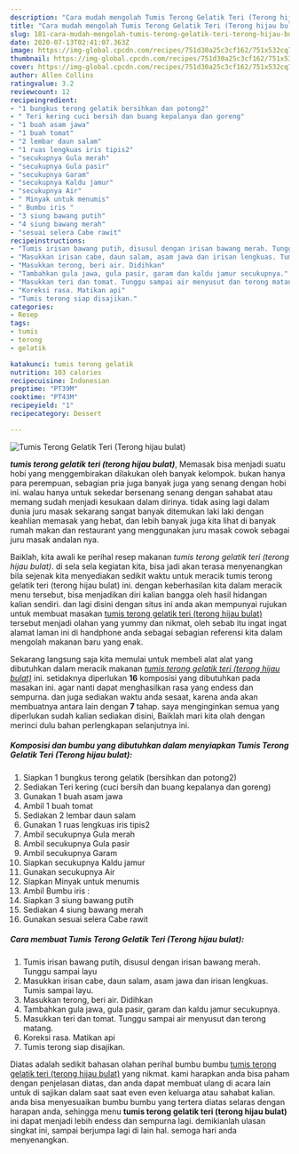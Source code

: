 ```yaml
---
description: "Cara mudah mengolah Tumis Terong Gelatik Teri (Terong hijau bulat), Anti Gagal"
title: "Cara mudah mengolah Tumis Terong Gelatik Teri (Terong hijau bulat), Anti Gagal"
slug: 181-cara-mudah-mengolah-tumis-terong-gelatik-teri-terong-hijau-bulat-anti-gagal
date: 2020-07-13T02:41:07.363Z
image: https://img-global.cpcdn.com/recipes/751d30a25c3cf162/751x532cq70/tumis-terong-gelatik-teri-terong-hijau-bulat-foto-resep-utama.jpg
thumbnail: https://img-global.cpcdn.com/recipes/751d30a25c3cf162/751x532cq70/tumis-terong-gelatik-teri-terong-hijau-bulat-foto-resep-utama.jpg
cover: https://img-global.cpcdn.com/recipes/751d30a25c3cf162/751x532cq70/tumis-terong-gelatik-teri-terong-hijau-bulat-foto-resep-utama.jpg
author: Allen Collins
ratingvalue: 3.2
reviewcount: 12
recipeingredient:
- "1 bungkus terong gelatik bersihkan dan potong2"
- " Teri kering cuci bersih dan buang kepalanya dan goreng"
- "1 buah asam jawa"
- "1 buah tomat"
- "2 lembar daun salam"
- "1 ruas lengkuas iris tipis2"
- "secukupnya Gula merah"
- "secukupnya Gula pasir"
- "secukupnya Garam"
- "secukupnya Kaldu jamur"
- "secukupnya Air"
- " Minyak untuk menumis"
- " Bumbu iris "
- "3 siung bawang putih"
- "4 siung bawang merah"
- "sesuai selera Cabe rawit"
recipeinstructions:
- "Tumis irisan bawang putih, disusul dengan irisan bawang merah. Tunggu sampai layu"
- "Masukkan irisan cabe, daun salam, asam jawa dan irisan lengkuas. Tumis sampai layu."
- "Masukkan terong, beri air. Didihkan"
- "Tambahkan gula jawa, gula pasir, garam dan kaldu jamur secukupnya."
- "Masukkan teri dan tomat. Tunggu sampai air menyusut dan terong matang."
- "Koreksi rasa. Matikan api"
- "Tumis terong siap disajikan."
categories:
- Resep
tags:
- tumis
- terong
- gelatik

katakunci: tumis terong gelatik 
nutrition: 103 calories
recipecuisine: Indonesian
preptime: "PT39M"
cooktime: "PT43M"
recipeyield: "1"
recipecategory: Dessert

---
```



![Tumis Terong Gelatik Teri (Terong hijau bulat)](https://img-global.cpcdn.com/recipes/751d30a25c3cf162/751x532cq70/tumis-terong-gelatik-teri-terong-hijau-bulat-foto-resep-utama.jpg)

<b><i>tumis terong gelatik teri (terong hijau bulat)</i></b>, Memasak bisa menjadi suatu hobi yang menggembirakan dilakukan oleh banyak kelompok. bukan hanya para perempuan, sebagian pria juga banyak juga yang senang dengan hobi ini. walau hanya untuk sekedar bersenang senang dengan sahabat atau memang sudah menjadi kesukaan dalam dirinya. tidak asing lagi dalam dunia juru masak sekarang sangat banyak ditemukan laki laki dengan keahlian memasak yang hebat, dan lebih banyak juga kita lihat di banyak rumah makan dan restaurant yang menggunakan juru masak cowok sebagai juru masak andalan nya.



Baiklah, kita awali ke perihal resep makanan <i>tumis terong gelatik teri (terong hijau bulat)</i>. di sela sela kegiatan kita, bisa jadi akan terasa menyenangkan bila sejenak kita menyediakan sedikit waktu untuk meracik tumis terong gelatik teri (terong hijau bulat) ini. dengan keberhasilan kita dalam meracik menu tersebut, bisa menjadikan diri kalian bangga oleh hasil hidangan kalian sendiri. dan lagi disini dengan situs ini anda akan mempunyai rujukan untuk membuat masakan <u>tumis terong gelatik teri (terong hijau bulat)</u> tersebut menjadi olahan yang yummy dan nikmat, oleh sebab itu ingat ingat alamat laman ini di handphone anda sebagai sebagian referensi kita dalam mengolah makanan baru yang enak.


Sekarang langsung saja kita memulai untuk membeli alat alat yang dibutuhkan dalam meracik makanan <u><i>tumis terong gelatik teri (terong hijau bulat)</i></u> ini. setidaknya diperlukan <b>16</b> komposisi yang dibutuhkan pada masakan ini. agar nanti dapat menghasilkan rasa yang endess dan sempurna. dan juga sediakan waktu anda sesaat, karena anda akan membuatnya antara lain dengan <b>7</b> tahap. saya menginginkan semua yang diperlukan sudah kalian sediakan disini, Baiklah mari kita olah dengan merinci dulu bahan perlengkapan selanjutnya ini.

<!--inarticleads1-->

##### Komposisi dan bumbu yang dibutuhkan dalam menyiapkan Tumis Terong Gelatik Teri (Terong hijau bulat):

1. Siapkan 1 bungkus terong gelatik (bersihkan dan potong2)
1. Sediakan  Teri kering (cuci bersih dan buang kepalanya dan goreng)
1. Gunakan 1 buah asam jawa
1. Ambil 1 buah tomat
1. Sediakan 2 lembar daun salam
1. Gunakan 1 ruas lengkuas iris tipis2
1. Ambil secukupnya Gula merah
1. Ambil secukupnya Gula pasir
1. Ambil secukupnya Garam
1. Siapkan secukupnya Kaldu jamur
1. Gunakan secukupnya Air
1. Siapkan  Minyak untuk menumis
1. Ambil  Bumbu iris :
1. Siapkan 3 siung bawang putih
1. Sediakan 4 siung bawang merah
1. Gunakan sesuai selera Cabe rawit




<!--inarticleads2-->

##### Cara membuat Tumis Terong Gelatik Teri (Terong hijau bulat):

1. Tumis irisan bawang putih, disusul dengan irisan bawang merah. Tunggu sampai layu
1. Masukkan irisan cabe, daun salam, asam jawa dan irisan lengkuas. Tumis sampai layu.
1. Masukkan terong, beri air. Didihkan
1. Tambahkan gula jawa, gula pasir, garam dan kaldu jamur secukupnya.
1. Masukkan teri dan tomat. Tunggu sampai air menyusut dan terong matang.
1. Koreksi rasa. Matikan api
1. Tumis terong siap disajikan.




Diatas adalah sedikit bahasan olahan perihal bumbu bumbu <u>tumis terong gelatik teri (terong hijau bulat)</u> yang nikmat. kami harapkan anda bisa paham dengan penjelasan diatas, dan anda dapat membuat ulang di acara lain untuk di sajikan dalam saat saat even even keluarga atau sahabat kalian. anda bisa menyesuaikan bumbu bumbu yang tertera diatas selaras dengan harapan anda, sehingga menu <b>tumis terong gelatik teri (terong hijau bulat)</b> ini dapat menjadi lebih endess dan sempurna lagi. demikianlah ulasan singkat ini, sampai berjumpa lagi di lain hal. semoga hari anda menyenangkan.
